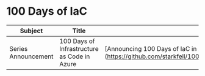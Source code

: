 # 100 Days of IaC

| Subject | Title | Article Link |
|---------|-------|--------------|
| Series Announcement | 100 Days of Infrastructure as Code in Azure | [Announcing 100 Days of IaC in Azure](https://github.com/starkfell/100DaysOfIaC/blob/master/articles/Day.0.Intro.md |
